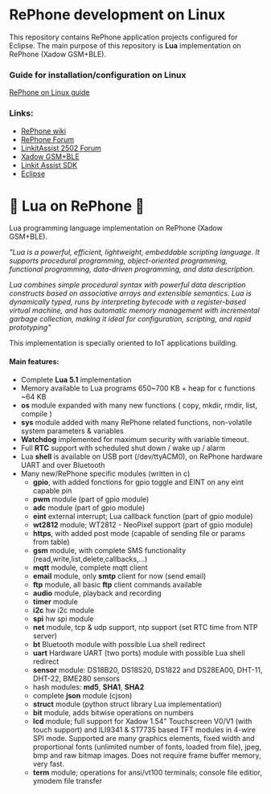 # RePhone development on Linux

This repository contains RePhone application projects configured for Eclipse.
The main purpose of this repository is <b>Lua</b> implementation on RePhone (Xadow GSM+BLE).

### Guide for installation/configuration on Linux
[RePhone on Linux guide](https://github.com/loboris/RePhone_on_Linux/raw/master/Documents/RePhone%20on%20Linux.pdf)<br/>

### Links:
* [RePhone wiki](http://www.seeedstudio.com/wiki/Rephone)
* [RePhone Forum](http://www.seeedstudio.com/forum/viewforum.php?f=71)
* [LinkitAssist 2502 Forum](http://labs.mediatek.com/forums/forums/show/58.page)
* [Xadow GSM+BLE](http://www.seeedstudio.com/wiki/Xadow_GSM%2BBLE)
* [Linkit Assist SDK](http://download.labs.mediatek.com/MediaTek_LinkIt_Assist_2502_SDK_2_0_46.zip)
* [Eclipse](https://www.eclipse.org/downloads/)

# &#x1F539; Lua on RePhone &#x1F539;

Lua programming language implementation on RePhone (Xadow GSM+BLE).

<i>"Lua is a powerful, efficient, lightweight, embeddable scripting language. It supports procedural programming, object-oriented programming, functional programming, data-driven programming, and data description.

Lua combines simple procedural syntax with powerful data description constructs based on associative arrays and extensible semantics.
Lua is dynamically typed, runs by interpreting bytecode with a register-based virtual machine, and has automatic memory management with incremental garbage collection, making it ideal for configuration, scripting, and rapid prototyping"</i>

This implementation is specially oriented to IoT applications building.


#### Main features:

* Complete <b>Lua 5.1</b> implementation
* Memory available to Lua programs 650~700 KB + heap for c functions ~64 KB
* <b>os</b> module expanded with many new functions ( copy, mkdir, rmdir, list, compile )
* <b>sys</b> module added with many RePhone related functions, non-volatile system parameters & variables
* <b>Watchdog</b> implemented for maximum security with variable timeout.
* Full <b>RTC</b> support with scheduled shut down / wake up / alarm
* Lua <B>shell</b> is available on USB port (/dev/ttyACM0), on RePhone hardware UART and over Bluetooth
* Many new/RePhone specific modules (written in c)
  * <b>gpio</b>, with added fonctions for gpio toggle and EINT on any eint capable pin
  * <b>pwm</b> module (part of gpio module)
  * <b>adc</b> module (part of gpio module)
  * <b>eint</b> external interrupt; Lua callback function (part of gpio module)
  * <b>wt2812</b> module; WT2812 - NeoPixel support (part of gpio module)
  * <b>https</b>, with added post mode (capable of sending file or params from table)
  * <b>gsm</b> module, with complete SMS functionality (read,write,list,delete,callbacks,...)
  * <b>mqtt</b> module, complete mqtt client
  * <b>email</b> module, only <b>smtp</b> client for now (send email)
  * <b>ftp</b> module, all basic <b>ftp</b> client commands available
  * <b>audio</b> module, playback and recording
  * <b>timer</b> module
  * <b>i2c</b> hw i2c module
  * <b>spi</b> hw spi module
  * <b>net</b> module, tcp & udp support, ntp support (set RTC time from NTP server)
  * <b>bt</b> Bluetooth module with possible Lua shell redirect 
  * <b>uart</b> Hardware UART (two ports) module with possible Lua shell redirect 
  * <b>sensor</b> module: DS18B20, DS18S20, DS1822 and DS28EA00, DHT-11, DHT-22, BME280 sensors
  * hash modules: <b>md5</b>, <b>SHA1</b>, <b>SHA2</b>
  * complete <b>json</b> module (cjson)
  * <b>struct</b> module (python struct library Lua implementation)
  * <b>bit</b> module, adds bitwise operations on numbers
  * <b>lcd</b> module; full support for Xadow 1.54" Touchscreen V0/V1 (with touch support) and ILI9341 & ST7735 based TFT modules in 4-wire SPI mode. Supported  are many graphics elements, fixed width and proportional fonts (unlimited number of fonts, loaded from file), jpeg, bmp and raw bitmap images. Does not require frame buffer memory, very fast.
  * <b>term</b> module; operations for ansi/vt100 terminals; console file editior, ymodem file transfer
